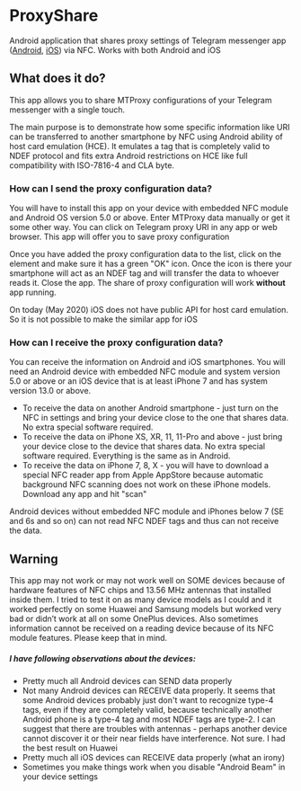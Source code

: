# ProxyShare
Android application that shares proxy settings of Telegram messenger app ([Android](https://play.google.com/store/apps/details?id=org.telegram.messenger), [iOS](https://apps.apple.com/app/telegram-messenger/id686449807)) via NFC. Works with both Android and iOS

## What does it do?
This app allows you to share MTProxy configurations of your Telegram messenger with a single touch.

The main purpose is to demonstrate how some specific information like URI can be transferred to another smartphone by NFC using Android ability of host card emulation (HCE). It emulates a tag that is completely valid to NDEF protocol and fits extra Android restrictions on HCE like full compatibility with ISO-7816-4 and CLA byte. 

### How can I send the proxy configuration data?

You will have to install this app on your device with embedded NFC module and Android OS version 5.0 or above. Enter MTProxy data manually or get it some other way. You can click on Telegram proxy URI in any app or web browser. This app will offer you to save proxy configuration

Once you have added the proxy configuration data to the list, click on the element and make sure it has a green "OK" icon. Once the icon is there your smartphone will act as an NDEF tag and will transfer the data to whoever reads it. Close the app. The share of proxy configuration will work __without__ app running.

On today (May 2020) iOS does not have public API for host card emulation. So it is not possible to make the similar app for iOS

### How can I receive the proxy configuration data?

You can receive the information on Android and iOS smartphones. You will need an Android device with embedded NFC module and system version 5.0 or above or an iOS device that is at least iPhone 7 and has system version 13.0 or above.

- To receive the data on another Android smartphone - just turn on the NFC in settings and bring your device close to the one that shares data. No extra special software required. 
- To receive the data on iPhone XS, XR, 11, 11-Pro and above - just bring your device close to the device that shares data. No extra special software required. Everything is the same as in Android.
- To receive the data on iPhone 7, 8, X - you will have to download a special NFC reader app from Apple AppStore because automatic background NFC scanning does not work on these iPhone models. Download any app and hit "scan"

Android devices without embedded NFC module and iPhones below 7 (SE and 6s and so on) can not read NFC NDEF tags and thus can not receive the data.

## Warning
This app may not work or may not work well on SOME devices because of hardware features of NFC chips and 13.56 MHz antennas that installed inside them. I tried to test it on as many device models as I could and it worked perfectly on some Huawei and Samsung models but worked very bad or didn’t work at all on some OnePlus devices. Also sometimes information cannot be received on a reading device because of its NFC module features. Please keep that in mind.

##### I have following observations about the devices:
- Pretty much all Android devices can SEND data properly
- Not many Android devices can RECEIVE data properly. It seems that some Android devices probably just don't want to recognize type-4 tags, even if they are completely valid, because technically another Android phone is a type-4 tag and most NDEF tags are type-2. I can suggest that there are troubles with antennas - perhaps another device cannot discover it or their near fields have interference. Not sure. I had the best result on Huawei
- Pretty much all iOS devices can RECEIVE data properly (what an irony)
- Sometimes you make things work when you disable "Android Beam" in your device settings
